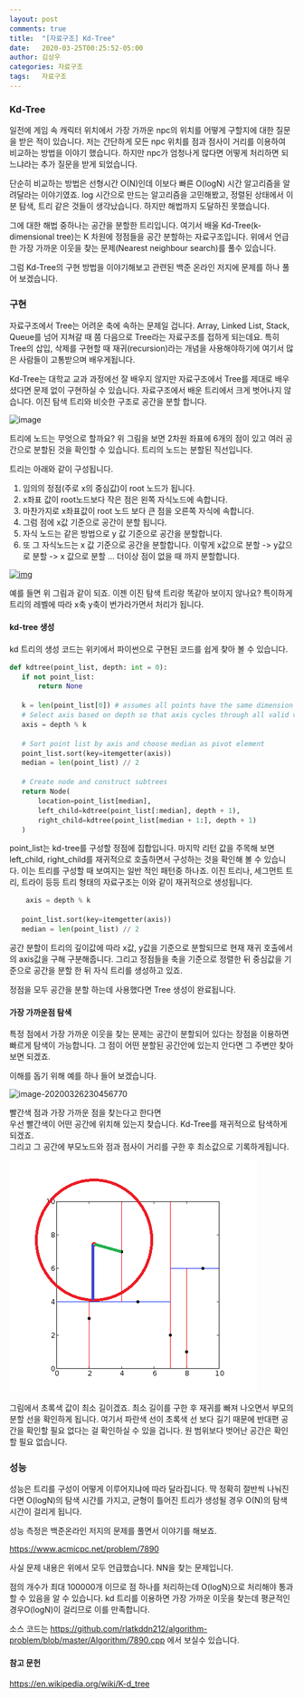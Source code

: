 ```yaml
---
layout: post
comments: true
title:  "[자료구조] Kd-Tree"
date:   2020-03-25T00:25:52-05:00
author: 김상우
categories: 자료구조
tags:	자료구조
---
```








### Kd-Tree



 일전에 게임 속 캐릭터 위치에서 가장 가까운 npc의 위치를 어떻게 구할지에 대한 질문을 받은 적이 있습니다. 저는 간단하게 모든 npc 위치를 점과 점사이 거리를 이용하여 비교하는 방법을 이야기 했습니다. 하지만 npc가 엄청나게 많다면 어떻게 처리하면 되느냐라는 추가 질문을 받게 되었습니다. 

 단순히 비교하는 방법은 선형시간 O(N)인데 이보다 빠른 O(logN) 시간 알고리즘을 알려달라는 이야기였죠. log 시간으로 만드는 알고리즘을 고민해봤고, 정렬된 상태에서 이분 탐색, 트리 같은 것들이 생각났습니다. 하지만 해법까지 도달하진 못했습니다.

 그에 대한 해법 중하나는 공간을 분할한 트리입니다. 여기서 배울 Kd-Tree(k-dimensional tree)는 K 차원에 정점들을 공간 분할하는 자료구조입니다. 위에서 언급한 가장 가까운 이웃을 찾는 문제(Nearest neighbour search)를 풀수 있습니다. 

그럼 Kd-Tree의 구현 방법을 이야기해보고 관련된 백준 온라인 저지에 문제를 하나 풀어 보겠습니다.



### 구현

 자료구조에서 Tree는 어려운 축에 속하는 문제일 겁니다. Array, Linked List, Stack, Queue를 넘어 지쳐갈 때 쯤 다음으로 Tree라는 자료구조를 접하게 되는데요. 특히 Tree의 삽입, 삭제를 구현할 때 재귀(recursion)라는 개념을 사용해야하기에 여기서 많은 사람들이 고통받으며 배우게됩니다.



 Kd-Tree는 대학교 교과 과정에선 잘 배우지 않지만 자료구조에서 Tree를 제대로 배우셨다면 문제 없이 구현하실 수 있습니다. 자료구조에서 배운 트리에서 크게 벗어나지 않습니다. 이진 탐색 트리와 비슷한 구조로 공간을 분할 합니다.



![image](https://upload.wikimedia.org/wikipedia/commons/thumb/b/bf/Kdtree_2d.svg/370px-Kdtree_2d.svg.png)

트리에 노드는 무엇으로 할까요? 위 그림을 보면 2차원 좌표에 6개의 점이 있고 여러 공간으로 분할된 것을 확인할 수 있습니다.  트리의 노드는 분할된 직선입니다.

트리는 아래와 같이 구성됩니다.

1. 임의의 정점(주로 x의 중심값)이 root 노드가 됩니다.
2. x좌표 값이 root노드보다 작은 점은 왼쪽 자식노드에 속합니다.
3. 마찬가지로 x좌표값이 root 노드 보다 큰 점을 오른쪽 자식에 속합니다.
4. 그럼 점에 x값 기준으로 공간이 분할 됩니다.
5. 자식 노드는 같은 방법으로 y 값 기준으로 공간을 분할합니다.
6. 또 그 자식노드는 x 값 기준으로 공간을 분할합니다. 이렇게 x값으로 분할 -> y값으로 분할 -> x 값으로 분할 ... 더이상 점이 없을 때 까지 분할합니다.



[![img](https://upload.wikimedia.org/wikipedia/commons/thumb/2/25/Tree_0001.svg/370px-Tree_0001.svg.png)](https://en.wikipedia.org/wiki/File:Tree_0001.svg)

예를 들면 위 그림과 같이 되죠. 이젠 이진 탐색 트리랑 똑같아 보이지 않나요? 특이하게 트리의 레벨에 따라 x축 y축이 번가라가면서 처리가 됩니다. 



#### kd-tree 생성

kd 트리의 생성 코드는 위키에서 파이썬으로 구현된 코드를 쉽게 찾아 볼 수 있습니다.

``` python
def kdtree(point_list, depth: int = 0):
   if not point_list:
       return None

   k = len(point_list[0]) # assumes all points have the same dimension
   # Select axis based on depth so that axis cycles through all valid values
   axis = depth % k

   # Sort point list by axis and choose median as pivot element
   point_list.sort(key=itemgetter(axis))
   median = len(point_list) // 2

   # Create node and construct subtrees
   return Node(
       location=point_list[median],
       left_child=kdtree(point_list[:median], depth + 1),
       right_child=kdtree(point_list[median + 1:], depth + 1)
   )

```



point_list는 kd-tree를 구성할 정점에 집합입니다. 마지막 리턴 값을 주목해 보면 left_child, right_child를 재귀적으로 호출하면서 구성하는 것을 확인해 볼 수 있습니다. 이는 트리를 구성할 때 보여지는 일반 적인 패턴중 하나죠. 이진 트리나, 세그먼트 트리, 트라이 등등 트리 형태의 자료구조는 이와 같이 재귀적으로 생성됩니다.

``` python
	axis = depth % k

   point_list.sort(key=itemgetter(axis))
   median = len(point_list) // 2
```

공간 분할이 트리의 깊이값에 따라 x값, y값을 기준으로 분할되므로 현재 재귀 호출에서의 axis값을 구해 구분해줍니다.  그리고 정점들을 축을 기준으로 정렬한 뒤 중심값을 기준으로 공간을 분할 한 뒤 자식 트리를 생성하고 있죠.

정점을 모두 공간을 분할 하는데 사용했다면 Tree 생성이 완료됩니다.



#### 가장 가까운점 탐색

 특정 점에서 가장 가까운 이웃을 찾는 문제는 공간이 분할되어 있다는 장점을 이용하면 빠르게 탐색이 가능합니다.  그 점이 어떤 분할된 공간안에 있는지 안다면 그 주변만 찾아보면 되겠죠. 



이해를 돕기 위해 예를 하나 들어 보겠습니다.

![image-20200326230456770](https://github.com/rlatkddn212/rlatkddn212.github.io/blob/assets/master/image-20200326230456770.png)

빨간색 점과 가장 가까운 점을 찾는다고 한다면   
우선 빨간색이 어떤 공간에 위치해 있는지 찾습니다. Kd-Tree를 재귀적으로 탐색하게 되겠죠.  
그리고 그 공간에 부모노드와 점과 점사이 거리를 구한 후 최소값으로 기록하게됩니다.  

![image-20200326230809310](https://github.com/rlatkddn212/rlatkddn212.github.io/blob/master/assets/image-20200326230809310.png)

그림에서 초록색 값이 최소 길이겠죠. 최소 길이를 구한 후 재귀를 빠져 나오면서 부모의 분할 선을 확인하게 됩니다. 여기서 파란색 선이 초록색 선 보다 길기 때문에 반대편 공간을 확인할 필요 없다는 걸 확인하실 수 있을 겁니다. 원 범위보다 벗어난 공간은 확인 할 필요 없습니다.



### 성능



성능은 트리를 구성이 어떻게 이루어지냐에 따라 달라집니다. 딱 정확히 절반씩 나눠진다면 O(logN)의 탐색 시간를 가지고, 균형이 틀어진 트리가 생성될 경우 O(N)의 탐색 시간이 걸리게 됩니다.



성능 측정은 백준온라인 저지의 문제를 풀면서 이야기를 해보죠.

https://www.acmicpc.net/problem/7890

사실 문제 내용은 위에서 모두 언급했습니다. NN을 찾는 문제입니다.

점의 개수가 최대 100000개 이므로 점 하나를 처리하는데 O(logN)으로 처리해야 통과 할 수 있음을 알 수 있습니다. kd 트리를 이용하면 가장 가까운 이웃을 찾는데 평균적인 경우O(logN)이 걸리므로 이를 만족합니다.



소스 코드는 https://github.com/rlatkddn212/algorithm-problem/blob/master/Algorithm/7890.cpp 에서 보실수 있습니다.



#### 참고 문헌

https://en.wikipedia.org/wiki/K-d_tree


